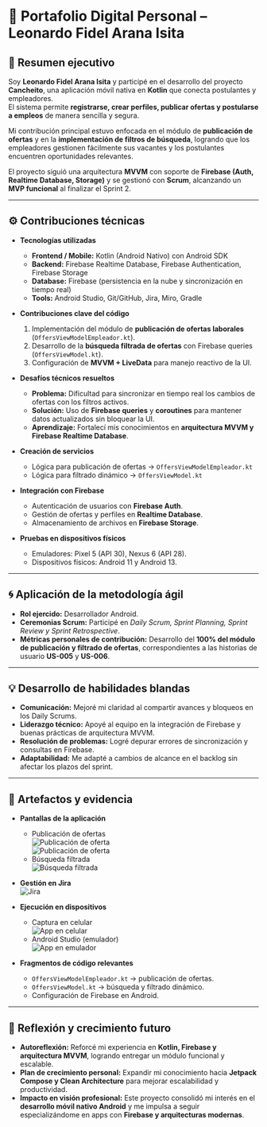 # 📱 Portafolio Digital Personal – Leonardo Fidel Arana Isita

## 📌 Resumen ejecutivo
Soy **Leonardo Fidel Arana Isita** y participé en el desarrollo del proyecto **Cancheito**, una aplicación móvil nativa en **Kotlin** que conecta postulantes y empleadores.  
El sistema permite **registrarse, crear perfiles, publicar ofertas y postularse a empleos** de manera sencilla y segura.  

Mi contribución principal estuvo enfocada en el módulo de **publicación de ofertas** y en la **implementación de filtros de búsqueda**, logrando que los empleadores gestionen fácilmente sus vacantes y los postulantes encuentren oportunidades relevantes.  

El proyecto siguió una arquitectura **MVVM** con soporte de **Firebase (Auth, Realtime Database, Storage)** y se gestionó con **Scrum**, alcanzando un **MVP funcional** al finalizar el Sprint 2.

---

## ⚙️ Contribuciones técnicas

- **Tecnologías utilizadas**
  - **Frontend / Mobile:** Kotlin (Android Nativo) con Android SDK  
  - **Backend:** Firebase Realtime Database, Firebase Authentication, Firebase Storage  
  - **Database:** Firebase (persistencia en la nube y sincronización en tiempo real)  
  - **Tools:** Android Studio, Git/GitHub, Jira, Miro, Gradle  

- **Contribuciones clave del código**
  1. Implementación del módulo de **publicación de ofertas laborales** (`OffersViewModelEmpleador.kt`).  
  2. Desarrollo de la **búsqueda filtrada de ofertas** con Firebase queries (`OffersViewModel.kt`).  
  3. Configuración de **MVVM + LiveData** para manejo reactivo de la UI.  

- **Desafíos técnicos resueltos**
  - **Problema:** Dificultad para sincronizar en tiempo real los cambios de ofertas con los filtros activos.  
  - **Solución:** Uso de **Firebase queries** y **coroutines** para mantener datos actualizados sin bloquear la UI.  
  - **Aprendizaje:** Fortalecí mis conocimientos en **arquitectura MVVM y Firebase Realtime Database**.  

- **Creación de servicios**
  - Lógica para publicación de ofertas → `OffersViewModelEmpleador.kt`  
  - Lógica para filtrado dinámico → `OffersViewModel.kt`  

- **Integración con Firebase**
  - Autenticación de usuarios con **Firebase Auth**.  
  - Gestión de ofertas y perfiles en **Realtime Database**.  
  - Almacenamiento de archivos en **Firebase Storage**.  

- **Pruebas en dispositivos físicos**
  - Emuladores: Pixel 5 (API 30), Nexus 6 (API 28).  
  - Dispositivos físicos: Android 11 y Android 13.  

---

## 🌀 Aplicación de la metodología ágil

- **Rol ejercido:** Desarrollador Android.  
- **Ceremonias Scrum:** Participé en *Daily Scrum, Sprint Planning, Sprint Review y Sprint Retrospective*.  
- **Métricas personales de contribución:** Desarrollo del **100% del módulo de publicación y filtrado de ofertas**, correspondientes a las historias de usuario **US-005** y **US-006**.  

---

## 💡 Desarrollo de habilidades blandas

- **Comunicación:** Mejoré mi claridad al compartir avances y bloqueos en los Daily Scrums.  
- **Liderazgo técnico:** Apoyé al equipo en la integración de Firebase y buenas prácticas de arquitectura MVVM.  
- **Resolución de problemas:** Logré depurar errores de sincronización y consultas en Firebase.  
- **Adaptabilidad:** Me adapté a cambios de alcance en el backlog sin afectar los plazos del sprint.  

---

## 📂 Artefactos y evidencia

- **Pantallas de la aplicación**
  - Publicación de ofertas  
    ![Publicación de oferta](imagen/publicar.jpg)  
    ![Publicación de oferta](imagen/publicar1.jpg)  
  - Búsqueda filtrada  
    ![Búsqueda filtrada](imagen/filtro.jpg)  

- **Gestión en Jira**  
  ![Jira](imagen/jira.jpg)  

- **Ejecución en dispositivos**
  - Captura en celular  
    ![App en celular](imagen/celular.jpg)  
  - Android Studio (emulador)  
    ![App en emulador](imagen/android.jpg)  

- **Fragmentos de código relevantes**
  - `OffersViewModelEmpleador.kt` → publicación de ofertas.  
  - `OffersViewModel.kt` → búsqueda y filtrado dinámico.  
  - Configuración de Firebase en Android.  

---

## 🔮 Reflexión y crecimiento futuro

- **Autoreflexión:** Reforcé mi experiencia en **Kotlin, Firebase y arquitectura MVVM**, logrando entregar un módulo funcional y escalable.  
- **Plan de crecimiento personal:** Expandir mi conocimiento hacia **Jetpack Compose y Clean Architecture** para mejorar escalabilidad y productividad.  
- **Impacto en visión profesional:** Este proyecto consolidó mi interés en el **desarrollo móvil nativo Android** y me impulsa a seguir especializándome en apps con **Firebase y arquitecturas modernas**.  
